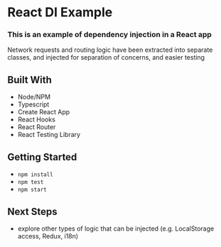 # React DI Example

### This is an example of dependency injection in a React app
Network requests and routing logic have been extracted into separate classes, and injected for separation of concerns, and easier testing 

## Built With
- Node/NPM
- Typescript
- Create React App
- React Hooks
- React Router
- React Testing Library

## Getting Started
- `npm install`
- `npm test`
- `npm start`

## Next Steps
- explore other types of logic that can be injected (e.g. LocalStorage access, Redux, i18n)